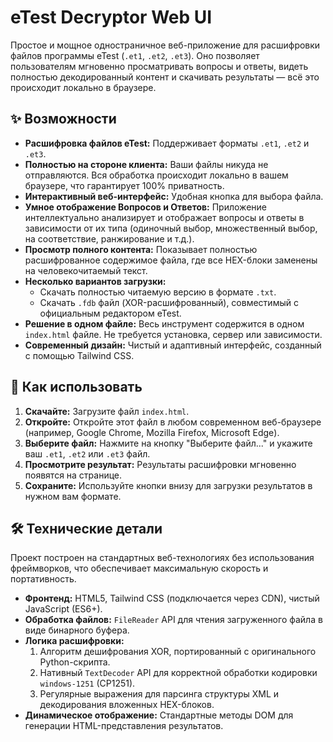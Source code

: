 # eTest Decryptor Web UI

Простое и мощное одностраничное веб-приложение для расшифровки файлов программы eTest (`.et1`, `.et2`, `.et3`). Оно позволяет пользователям мгновенно просматривать вопросы и ответы, видеть полностью декодированный контент и скачивать результаты — всё это происходит локально в браузере.

## ✨ Возможности

- **Расшифровка файлов eTest:** Поддерживает форматы `.et1`, `.et2` и `.et3`.
- **Полностью на стороне клиента:** Ваши файлы никуда не отправляются. Вся обработка происходит локально в вашем браузере, что гарантирует 100% приватность.
- **Интерактивный веб-интерфейс:** Удобная кнопка для выбора файла.
- **Умное отображение Вопросов и Ответов:** Приложение интеллектуально анализирует и отображает вопросы и ответы в зависимости от их типа (одиночный выбор, множественный выбор, на соответствие, ранжирование и т.д.).
- **Просмотр полного контента:** Показывает полностью расшифрованное содержимое файла, где все HEX-блоки заменены на человекочитаемый текст.
- **Несколько вариантов загрузки:**
  - Скачать полностью читаемую версию в формате `.txt`.
  - Скачать `.fdb` файл (XOR-расшифрованный), совместимый с официальным редактором eTest.
- **Решение в одном файле:** Весь инструмент содержится в одном `index.html` файле. Не требуется установка, сервер или зависимости.
- **Современный дизайн:** Чистый и адаптивный интерфейс, созданный с помощью Tailwind CSS.

## 🚀 Как использовать

1.  **Скачайте:** Загрузите файл `index.html`.
2.  **Откройте:** Откройте этот файл в любом современном веб-браузере (например, Google Chrome, Mozilla Firefox, Microsoft Edge).
3.  **Выберите файл:** Нажмите на кнопку "Выберите файл..." и укажите ваш `.et1`, `.et2` или `.et3` файл.
4.  **Просмотрите результат:** Результаты расшифровки мгновенно появятся на странице.
5.  **Сохраните:** Используйте кнопки внизу для загрузки результатов в нужном вам формате.

## 🛠️ Технические детали

Проект построен на стандартных веб-технологиях без использования фреймворков, что обеспечивает максимальную скорость и портативность.

- **Фронтенд:** HTML5, Tailwind CSS (подключается через CDN), чистый JavaScript (ES6+).
- **Обработка файлов:** `FileReader` API для чтения загруженного файла в виде бинарного буфера.
- **Логика расшифровки:**
  1.  Алгоритм дешифрования XOR, портированный с оригинального Python-скрипта.
  2.  Нативный `TextDecoder` API для корректной обработки кодировки `windows-1251` (CP1251).
  3.  Регулярные выражения для парсинга структуры XML и декодирования вложенных HEX-блоков.
- **Динамическое отображение:** Стандартные методы DOM для генерации HTML-представления результатов.

